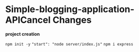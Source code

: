 # Simple-blogging-application-APICancel Changes

**project creation**

`npm init -y`
`"start": "node server/index.js"`
`npm i express`
